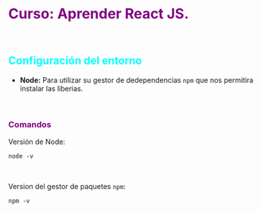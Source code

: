 <h1 style="color: purple;"> Curso: Aprender React JS.</h1>

&nbsp;

<h2 style ="color: cyan;">Configuración del entorno</h2>

- **Node:** Para utilizar su gestor de dedependencias `npm` que nos permitira instalar las liberias.

&nbsp;

<h3 style ="color: purple;">Comandos</h3>

Versión de Node:
```
node -v
```

&nbsp;

Version del gestor de paquetes `npm`:
```
npm -v
```

&nbsp;
